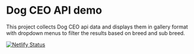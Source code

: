 # Dog CEO API demo

This project collects Dog CEO api data and displays them in gallery format with dropdown menus to filter the results based on breed and sub breed.

[![Netlify Status](https://api.netlify.com/api/v1/badges/d16ac694-257c-4d42-8b9d-34b43d5ae516/deploy-status)](https://app.netlify.com/sites/snoopdog/deploys)

